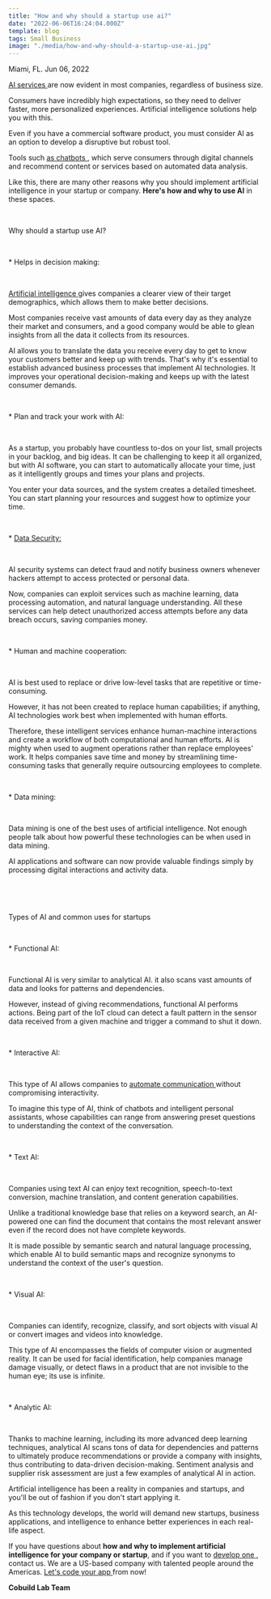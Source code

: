 ```yaml
---
title: "How and why should a startup use ai?"
date: "2022-06-06T16:24:04.000Z"
template: blog
tags: Small Business
image: "./media/how-and-why-should-a-startup-use-ai.jpg"
---
```


Miami, FL. Jun 06, 2022

<a target="_blank" href="https://www.cobuildlab.com/services/artificial-intelligence-development/">  AI services  </a> are now evident in most companies, regardless of business size. 

Consumers have incredibly high expectations, so they need to deliver faster, more personalized experiences. Artificial intelligence solutions help you with this. 

Even if you have a commercial software product, you must consider AI as an option to develop a disruptive but robust tool. 

Tools such <a target="_blank" href="https://www.cobuildlab.com/blog/artificial-intelligence-chatbots-how-do-they-work-and-how-they-benefit-your-business/">   as chatbots </a>, which serve consumers through digital channels and recommend content or services based on automated data analysis.

Like this, there are many other reasons why you should implement artificial intelligence in your startup or company. **Here's how and why to use AI** in these spaces.

<br>

<title-2> Why should a startup use AI?</title-2>

<br>

<title-3>* Helps in decision making:</title-3>

<br>

<a target="_blank" href="https://www.cobuildlab.com/blog/AI-and-machine-learning-trends-to-watch-in-2022/">   Artificial intelligence </a> gives companies a clearer view of their target demographics, which allows them to make better decisions. 

Most companies receive vast amounts of data every day as they analyze their market and consumers, and a good company would be able to glean insights from all the data it collects from its resources. 

AI allows you to translate the data you receive every day to get to know your customers better and keep up with trends. That's why it's essential to establish advanced business processes that implement AI technologies. It improves your operational decision-making and keeps up with the latest consumer demands.

<br>

<title-3>* Plan and track your work with AI:</title-3>

<br>

As a startup, you probably have countless to-dos on your list, small projects in your backlog, and big ideas. It can be challenging to keep it all organized, but with AI software, you can start to automatically allocate your time, just as it intelligently groups and times your plans and projects. 

You enter your data sources, and the system creates a detailed timesheet. You can start planning your resources and suggest how to optimize your time.

<br>

<title-3>* <a target="_blank" href="https://www.cobuildlab.com/blog/cybersecurity-&-artificial-intelligence-how-can-they-benefit-your-business/">   Data Security: </a></title-3>

<br>

AI security systems can detect fraud and notify business owners whenever hackers attempt to access protected or personal data. 

Now, companies can exploit services such as machine learning, data processing automation, and natural language understanding. All these services can help detect unauthorized access attempts before any data breach occurs, saving companies money.

<br>

<title-3>* Human and machine cooperation:</title-3>

<br>

AI is best used to replace or drive low-level tasks that are repetitive or time-consuming. 

However, it has not been created to replace human capabilities; if anything, AI technologies work best when implemented with human efforts. 

Therefore, these intelligent services enhance human-machine interactions and create a workflow of both computational and human efforts. AI is mighty when used to augment operations rather than replace employees' work. It helps companies save time and money by streamlining time-consuming tasks that generally require outsourcing employees to complete.

<br>

<title-3>* Data mining:</title-3>

<br>

Data mining is one of the best uses of artificial intelligence. Not enough people talk about how powerful these technologies can be when used in data mining. 

AI applications and software can now provide valuable findings simply by processing digital interactions and activity data.

<br>

<youtube-video id="6cpKFiFu4XI"></youtube-video>

<br>

<title-2>Types of AI and common uses for startups</title-2>

<br>

<title-3>* Functional AI:</title-3>

<br>

Functional AI is very similar to analytical AI. it also scans vast amounts of data and looks for patterns and dependencies. 

However, instead of giving recommendations, functional AI performs actions. Being part of the IoT cloud can detect a fault pattern in the sensor data received from a given machine and trigger a command to shut it down.

<br>

<title-3>* Interactive AI:</title-3>

<br>

This type of AI allows companies to <a target="_blank" href="https://www.cobuildlab.com/blog/improve-communications-to-increase-team-productivity-by-developing-custom-software/">   automate communication </a> without compromising interactivity. 

To imagine this type of AI, think of chatbots and intelligent personal assistants, whose capabilities can range from answering preset questions to understanding the context of the conversation.

<br>

<title-3>* Text AI:</title-3>

<br>

Companies using text AI can enjoy text recognition, speech-to-text conversion, machine translation, and content generation capabilities. 

Unlike a traditional knowledge base that relies on a keyword search, an AI-powered one can find the document that contains the most relevant answer even if the record does not have complete keywords. 

It is made possible by semantic search and natural language processing, which enable AI to build semantic maps and recognize synonyms to understand the context of the user's question.

<br>

<title-3>* Visual AI:</title-3>

<br>

Companies can identify, recognize, classify, and sort objects with visual AI or convert images and videos into knowledge. 

This type of AI encompasses the fields of computer vision or augmented reality. It can be used for facial identification, help companies manage damage visually, or detect flaws in a product that are not invisible to the human eye; its use is infinite.

<br>

<title-3>* Analytic AI:</title-3>

<br>

Thanks to machine learning, including its more advanced deep learning techniques, analytical AI scans tons of data for dependencies and patterns to ultimately produce recommendations or provide a company with insights, thus contributing to data-driven decision-making. Sentiment analysis and supplier risk assessment are just a few examples of analytical AI in action.

Artificial intelligence has been a reality in companies and startups, and you'll be out of fashion if you don't start applying it. 

As this technology develops, the world will demand new startups, business applications, and intelligence to enhance better experiences in each real-life aspect.

If you have questions about **how and why to implement artificial intelligence for your company or startup**, and if you want to <a target="_blank" href="https://www.cobuildlab.com/services/">   develop one </a>, contact us. We are a US-based company with talented people around the Americas. <a target="_blank" href="https://www.cobuildlab.com/">   Let's code your app </a> from now!


**Cobuild Lab Team**

